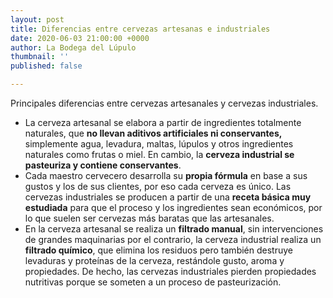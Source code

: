 ```yaml
---
layout: post
title: Diferencias entre cervezas artesanas e industriales
date: 2020-06-03 21:00:00 +0000
author: La Bodega del Lúpulo
thumbnail: ''
published: false

---
```

Principales diferencias entre cervezas artesanales y cervezas industriales.

* La cerveza artesanal se elabora a partir de ingredientes totalmente naturales, que **no llevan aditivos artificiales ni conservantes,** simplemente agua, levadura, maltas, lúpulos y otros ingredientes naturales como frutas o miel. En cambio, la **cerveza industrial se pasteuriza y contiene conservantes**.
* Cada maestro cervecero desarrolla su **propia fórmula** en base a sus gustos y los de sus clientes, por eso cada cerveza es único. Las cervezas industriales se producen a partir de una **receta básica muy estudiada** para que el proceso y los ingredientes sean económicos, por lo que suelen ser cervezas más baratas que las artesanales.
* En la cerveza artesanal se realiza un **filtrado manual**, sin intervenciones de grandes maquinarias por el contrario, la cerveza industrial realiza un **filtrado químico**, que elimina los residuos pero también destruye levaduras y proteínas de la cerveza, restándole gusto, aroma y propiedades. De hecho, las cervezas industriales pierden propiedades nutritivas porque se someten a un proceso de pasteurización.